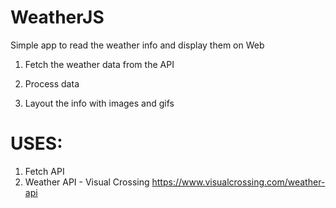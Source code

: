 # WeatherJS
 Simple app to read the weather info and display them on Web

1. Fetch the weather data from the API

2. Process data

3. Layout the info with images and gifs

# USES:
1. Fetch API
2. Weather API - Visual Crossing
    https://www.visualcrossing.com/weather-api
